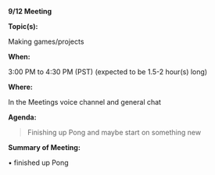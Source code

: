 __**9/12 Meeting**__

__**Topic(s):**__

Making games/projects

__**When:**__

3:00 PM to 4:30 PM (PST) (expected to be 1.5-2 hour(s) long)

__**Where:**__

In the Meetings voice channel and general chat

__**Agenda:**__

>  Finishing up Pong and maybe start on something new
 

__**Summary of Meeting:**__

• finished up Pong
